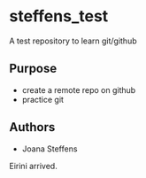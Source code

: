 # steffens_test
A test repository to learn git/github


## Purpose

- create a remote repo on github
-  practice git


## Authors

- Joana Steffens


Eirini arrived.